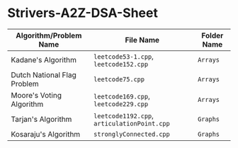 # Strivers-A2Z-DSA-Sheet

| Algorithm/Problem Name                      | File Name                    | Folder Name       |
|---------------------------------------------|------------------------------|-------------------|
| Kadane's Algorithm                          | `leetcode53-1.cpp`, `leetcode152.cpp`       | `Arrays`          |
| Dutch National Flag Problem                          | `leetcode75.cpp`       | `Arrays`          |
| Moore's Voting Algorithm                         | `leetcode169.cpp`, `leetcode229.cpp`       | `Arrays`          |
| Tarjan's Algorithm                         | `leetcode1192.cpp`, `articulationPoint.cpp`       | `Graphs`|
| Kosaraju's Algorithm                         | `stronglyConnected.cpp`       | `Graphs`|
